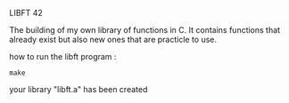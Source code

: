 LIBFT 42

The building of my own library of functions in C. It contains functions that already exist but also new ones that are practicle to use.

how to run the libft program :

    make

your library "libft.a" has been created
